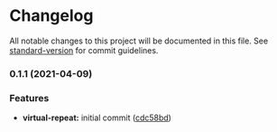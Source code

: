 # Changelog

All notable changes to this project will be documented in this file. See [standard-version](https://github.com/conventional-changelog/standard-version) for commit guidelines.

### 0.1.1 (2021-04-09)


### Features

* **virtual-repeat:** initial commit ([cdc58bd](https://github.com/bigopon/aurelia-v2-virtual-repeat/commit/cdc58bd2e366fa51abbd4dace38544c650a2fd16))
